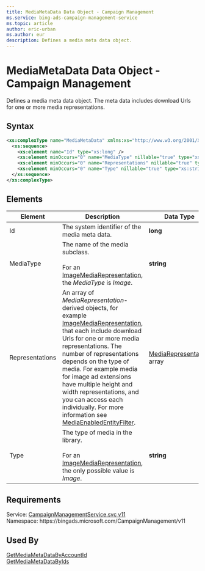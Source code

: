 ```yaml
---
title: MediaMetaData Data Object - Campaign Management
ms.service: bing-ads-campaign-management-service
ms.topic: article
author: eric-urban
ms.author: eur
description: Defines a media meta data object.
---
```

# MediaMetaData Data Object - Campaign Management
Defines a media meta data object. The meta data includes download Urls for one or more media representations.

## Syntax
```xml
<xs:complexType name="MediaMetaData" xmlns:xs="http://www.w3.org/2001/XMLSchema">
  <xs:sequence>
    <xs:element name="Id" type="xs:long" />
    <xs:element minOccurs="0" name="MediaType" nillable="true" type="xs:string" />
    <xs:element minOccurs="0" name="Representations" nillable="true" type="tns:ArrayOfMediaRepresentation" />
    <xs:element minOccurs="0" name="Type" nillable="true" type="xs:string" />
  </xs:sequence>
</xs:complexType>
```

## <a name="elements"></a>Elements

|Element|Description|Data Type|
|-----------|---------------|-------------|
|<a name="id"></a>Id|The system identifier of the media meta data.|**long**|
|<a name="mediatype"></a>MediaType|The name of the media subclass.<br /><br />For an [ImageMediaRepresentation](../campaign-management-service/imagemediarepresentation.md), the *MediaType* is *Image*.|**string**|
|<a name="representations"></a>Representations|An array of *MediaRepresentation*-derived objects, for example [ImageMediaRepresentation](../campaign-management-service/imagemediarepresentation.md), that each include download Urls for one or more media representations. The number of representations depends on the type of media. For example media for image ad extensions  have multiple height and width representations, and you can access each individually. For more information see [MediaEnabledEntityFilter](../campaign-management-service/mediaenabledentityfilter.md).|[MediaRepresentation](mediarepresentation.md) array|
|<a name="type"></a>Type|The type of media in the library.<br /><br />For an [ImageMediaRepresentation](../campaign-management-service/imagemediarepresentation.md),  the only possible value is *Image*.|**string**|

## Requirements
Service: [CampaignManagementService.svc v11](https://campaign.api.bingads.microsoft.com/Api/Advertiser/CampaignManagement/v11/CampaignManagementService.svc)  
Namespace: https\://bingads.microsoft.com/CampaignManagement/v11  

## Used By
[GetMediaMetaDataByAccountId](getmediametadatabyaccountid.md)  
[GetMediaMetaDataByIds](getmediametadatabyids.md)  
